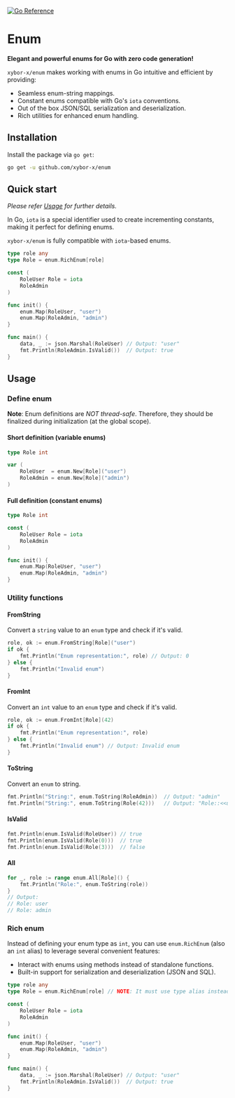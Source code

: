 [![Go Reference](https://pkg.go.dev/badge/github.com/xybor-x/enum.svg)](https://pkg.go.dev/github.com/xybor-x/enum)

# Enum

**Elegant and powerful enums for Go with zero code generation!**

`xybor-x/enum` makes working with enums in Go intuitive and efficient by providing:
- Seamless enum-string mappings.
- Constant enums compatible with Go's `iota` conventions.
- Out of the box JSON/SQL serialization and deserialization.
- Rich utilities for enhanced enum handling.


## Installation

Install the package via `go get`:
```sh
go get -u github.com/xybor-x/enum
```


## Quick start

*Please refer [Usage](#usage) for further details.*

In Go, `iota` is a special identifier used to create incrementing constants, making it perfect for defining enums.

`xybor-x/enum` is fully compatible with `iota`-based enums.

```go
type role any
type Role = enum.RichEnum[role]

const (
	RoleUser Role = iota
	RoleAdmin
)

func init() {
	enum.Map(RoleUser, "user")
	enum.Map(RoleAdmin, "admin")
}

func main() {
    data, _ := json.Marshal(RoleUser) // Output: "user"
    fmt.Println(RoleAdmin.IsValid())  // Output: true
}
```


## Usage

### Define enum

**Note**: Enum definitions are *NOT thread-safe*. Therefore, they should be finalized during initialization (at the global scope).

#### Short definition (variable enums)

```go
type Role int

var (
    RoleUser  = enum.New[Role]("user")
    RoleAdmin = enum.New[Role]("admin")
)
```

#### Full definition (constant enums)

``` go
type Role int

const (
    RoleUser Role = iota
    RoleAdmin
)

func init() {
    enum.Map(RoleUser, "user")
    enum.Map(RoleAdmin, "admin")
}
```

### Utility functions

#### FromString

Convert a `string` value to an `enum` type and check if it's valid.

```go
role, ok := enum.FromString[Role]("user")
if ok {
    fmt.Println("Enum representation:", role) // Output: 0
} else {
    fmt.Println("Invalid enum")
}
```

#### FromInt

Convert an `int` value to an `enum` type and check if it's valid.

```go
role, ok := enum.FromInt[Role](42)
if ok {
    fmt.Println("Enum representation:", role)
} else {
    fmt.Println("Invalid enum") // Output: Invalid enum
}
```

#### ToString

Convert an `enum` to string.

```go
fmt.Println("String:", enum.ToString(RoleAdmin))  // Output: "admin"
fmt.Println("String:", enum.ToString(Role(42)))   // Output: "Role::<<undefined>>"
```

#### IsValid

```go
fmt.Println(enum.IsValid(RoleUser)) // true
fmt.Println(enum.IsValid(Role(0)))  // true
fmt.Println(enum.IsValid(Role(3)))  // false
```

#### All

```go
for _, role := range enum.All[Role]() {
    fmt.Println("Role:", enum.ToString(role))
}
// Output:
// Role: user
// Role: admin
```

### Rich enum

Instead of defining your enum type as `int`, you can use `enum.RichEnum` (also an `int` alias) to leverage several convenient features:
- Interact with enums using methods instead of standalone functions.
- Built-in support for serialization and deserialization (JSON and SQL).

```go
type role any
type Role = enum.RichEnum[role] // NOTE: It must use type alias instead of type definition.

const (
    RoleUser Role = iota
    RoleAdmin
)

func init() {
    enum.Map(RoleUser, "user")
    enum.Map(RoleAdmin, "admin")
}

func main() {
    data, _ := json.Marshal(RoleUser) // Output: "user"
    fmt.Println(RoleAdmin.IsValid())  // Output: true
}
```
